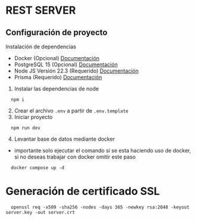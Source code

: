 # REST SERVER

## Configuración de proyecto

Instalación de dependencias
- Docker (Opcional) [Documentación](https://docs.docker.com/engine/install/)
- PostgreSQL 15 (Opcional) [Documentación](https://www.postgresql.org/download/)
- Node JS Versión 22.3 (Requerido) [Documentación](https://nodejs.org/en/download/package-manager/)
- Prisma (Requerido) [Documentación](https://www.prisma.io/docs/getting-started?_gl=1*3lzlv3*_up*MQ..*_gs*MQ..)


1. Instalar las dependencias de node
```
  npm i
```
2. Crear el archivo `.env` a partir de `.env.template`
3. Iniciar proyecto
```
  npm run dev
```
4. Levantar base de datos mediante docker
* importante solo ejecutar el comando si se esta haciendo uso de docker, si no deseas trabajar con docker omitir este paso
```
  docker compose up -d
```


# Generación de certificado SSL
```
  openssl req -x509 -sha256 -nodes -days 365 -newkey rsa:2048 -keyout server.key -out server.crt
```